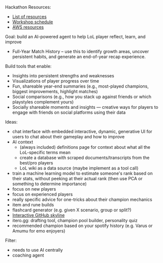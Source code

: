 Hackathon Resources:
- [List of resources](https://riftrewind.devpost.com/resources)
- [Workshop schedule](https://docs.google.com/document/d/1d8l462pyoALIbe3JbR5FSkiokv5A5aRGe3Ug08mRloU/edit?tab=t.0)
- [AWS resources](https://docs.google.com/document/d/1zSmIWKUi8w20LrJYE5-mJpzNeJ8LTJKkFpy2iIhrzXk/edit?tab=t.0#heading=h.abbfqc3r78ge)


Goal: build an AI-powered agent to help LoL player reflect, learn, and improve
- Full-Year Match History – use this to identify growth areas, uncover persistent habits, and generate an end-of-year recap experience.

Build tools that enable:
- Insights into persistent strengths and weaknesses
- Visualizations of player progress over time
- Fun, shareable year-end summaries (e.g., most-played champions, biggest improvements, highlight matches)
- Social comparisons (e.g., how you stack up against friends or which playstyles complement yours)
- Socially shareable moments and insights — creative ways for players to engage with friends on social platforms using their data

Ideas:
- chat interface with embedded interactive, dynamic, generative UI for users to chat about their gameplay and how to improve
- AI context
    - (always included) definitions page for context about what all the LoL-specific terms mean
    - create a database with scraped documents/transcripts from the best/pro players
    - LoL wiki as a data source (maybe implement as a tool call)
- train a machine learning model to estimate someone's rank based on their stats, without peeking at their actual rank (then use PCA or something to determine importance)
- focus on new players
- focus on experienced players
- really specific advice for one-tricks about their champion mechanics
- item and rune builds
- flashcard generator (e.g. given X scenario, group or split?)
- [Interactive GitHub skyline](https://github.com/github/gh-skyline)
- itero.gg: drafting tool, champion pool builder, personality quiz
- recommended champion based on your spotify history (e.g. Varus or Amumu for emo enjoyers)

Filter:
- needs to use AI centrally
- coaching agent